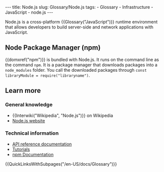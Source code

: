 --- title: Node.js slug: Glossary/Node.js tags: - Glossary - Infrastructure - JavaScript - node.js ---

<span class="seoSummary">Node.js is a cross-platform {{Glossary("JavaScript")}} runtime environment that allows developers to build server-side and network applications with JavaScript.</span>

Node Package Manager (npm)
--------------------------

{{domxref("npm")}} is bundled with Node.js. It runs on the command line as the command `npm`. It is a package manager that downloads packages into a `node_modules` folder. You call the downloaded packages through `const libraryModule = require("libraryname")`.

Learn more
----------

### General knowledge

-   {{Interwiki("Wikipedia", "Node.js")}} on Wikipedia
-   [Node.js website](https://nodejs.org/)

### Technical information

-   [API reference documentation](https://nodejs.org/api/)
-   [Tutorials](https://nodejs.org/documentation/tutorials/)
-   [npm Documentation](https://docs.npmjs.com/)

{{QuickLinksWithSubpages("/en-US/docs/Glossary")}}
